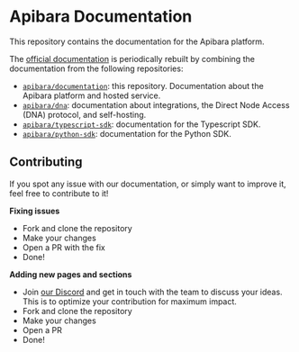 # Apibara Documentation

This repository contains the documentation for the Apibara platform.

The [official documentation](https://www.apibara.com/docs) is periodically
rebuilt by combining the documentation from the following repositories:

 - [`apibara/documentation`](https://github.com/apibara/documentation): this
   repository. Documentation about the Apibara platform and hosted service.
 - [`apibara/dna`](https://github.com/apibara/dna): documentation about
   integrations, the Direct Node Access (DNA) protocol, and self-hosting.
 - [`apibara/typescript-sdk`](https://github.com/apibara/typescript-sdk):
   documentation for the Typescript SDK.
 - [`apibara/python-sdk`](https://github.com/apibara/python-sdk): documentation
   for the Python SDK.


## Contributing

If you spot any issue with our documentation, or simply want to improve it,
feel free to contribute to it!

**Fixing issues**

 - Fork and clone the repository
 - Make your changes
 - Open a PR with the fix
 - Done!

**Adding new pages and sections**

 - Join [our Discord](https://discord.gg/m7B92CNFNt) and get in touch with the
   team to discuss your ideas. This is to optimize your contribution for maximum
   impact.
 - Fork and clone the repository
 - Make your changes
 - Open a PR
 - Done!

